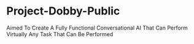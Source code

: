 # Project-Dobby-Public
Aimed To Create A Fully Functional Conversational AI That Can Perform Virtually Any Task That Can Be Performed 
